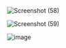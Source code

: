 ![Screenshot (58)](https://github.com/user-attachments/assets/be4174f1-3ef9-4c49-9147-be51e8eedcfb)

![Screenshot (59)](https://github.com/user-attachments/assets/fa014c86-f918-4f38-b9af-7fe180aa939d)

![image](https://github.com/user-attachments/assets/4b5ea4be-77d4-4c1f-851b-7b455664d379)
